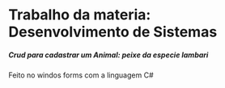<h1>Trabalho da materia: Desenvolvimento de Sistemas</h1>
<h5>Crud para cadastrar um Animal: peixe da especie lambari</h2>
<p>Feito no windos forms com a linguagem C#</p>


